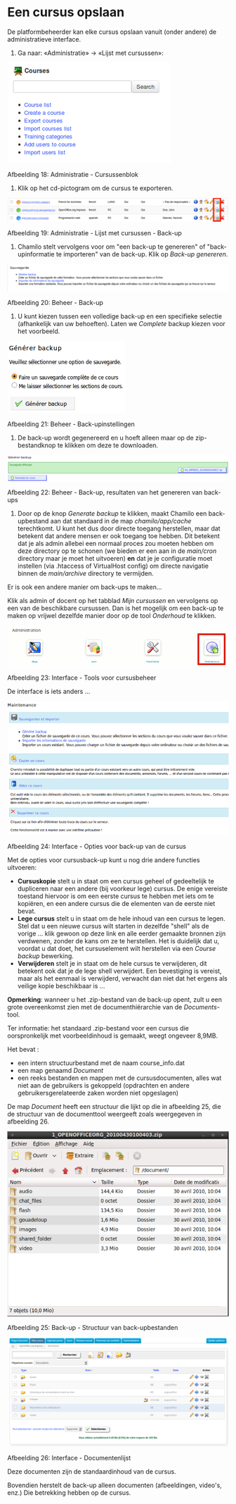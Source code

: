 # Een cursus opslaan

De platformbeheerder kan elke cursus opslaan vanuit \(onder andere\) de administratieve interface.

1. Ga naar: «Administratie» → «Lijst met cursussen»:

![](../../../.gitbook/assets/images13%20%281%29.png)

Afbeelding 18: Administratie - Cursussenblok

1. Klik op het cd-pictogram om de cursus te exporteren.

![](../../../.gitbook/assets/graficos33%20%281%29.png)

Afbeelding 19: Administratie - Lijst met cursussen - Back-up

1. Chamilo stelt vervolgens voor om "een back-up te genereren" of "back-upinformatie te importeren" van de back-up. Klik op _Back-up genereren_.

![](../../../.gitbook/assets/sauvegardecours_-backup.png)

Afbeelding 20: Beheer - Back-up

1. U kunt kiezen tussen een volledige back-up en een specifieke selectie \(afhankelijk van uw behoeften\). Laten we _Complete_ backup kiezen voor het voorbeeld.

![](../../../.gitbook/assets/sauvegardegenerer_-backup%20%281%29.png)

Afbeelding 21: Beheer - Back-upinstellingen

1. De back-up wordt gegenereerd en u hoeft alleen maar op de zip-bestandknop te klikken om deze te downloaden.

![](../../../.gitbook/assets/sauvegardebackup_-ok%20%281%29.png)

Afbeelding 22: Beheer - Back-up, resultaten van het genereren van back-ups

1. Door op de knop _Generate backup_ te klikken, maakt Chamilo een back-upbestand aan dat standaard in de map _chamilo/app/cache_ terechtkomt. U kunt het dus door directe toegang herstellen, maar dat betekent dat andere mensen er ook toegang toe hebben. Dit betekent dat je als admin allebei een normaal proces zou moeten hebben om deze directory op te schonen \(we bieden er een aan in de _main/cron_ directory maar je moet het uitvoeren\) **en** dat je je configuratie moet instellen \(via .htaccess of VirtualHost config\) om directe navigatie binnen de _main/archive_ directory te vermijden.

Er is ook een andere manier om back-ups te maken...

Klik als admin of docent op het tabblad _Mijn cursussen_ en vervolgens op een van de beschikbare cursussen. Dan is het mogelijk om een back-up te maken op vrijwel dezelfde manier door op de tool _Onderhoud_ te klikken.

![](../../../.gitbook/assets/administrationmaintenance.png)

Afbeelding 23: Interface - Tools voor cursusbeheer

De interface is iets anders ...

![](../../../.gitbook/assets/proprietemaintenance%20%281%29.png)

Afbeelding 24: Interface - Opties voor back-up van de cursus

Met de opties voor cursusback-up kunt u nog drie andere functies uitvoeren:

* **Cursuskopie** stelt u in staat om een cursus geheel of gedeeltelijk te dupliceren naar een andere \(bij voorkeur lege\) cursus. De enige vereiste toestand hiervoor is om een eerste cursus te hebben met iets om te kopiëren, en een andere cursus die de elementen van de eerste niet bevat.
* **Lege cursus** stelt u in staat om de hele inhoud van een cursus te legen. Stel dat u een nieuwe cursus wilt starten in dezelfde "shell" als de vorige ... klik gewoon op deze link en alle eerder gemaakte bronnen zijn verdwenen, zonder de kans om ze te herstellen. Het is duidelijk dat u, voordat u dat doet, het cursuselement wilt herstellen via een _Course backup_ bewerking.
* **Verwijderen** stelt je in staat om de hele cursus te verwijderen, dit betekent ook dat je de lege shell verwijdert. Een bevestiging is vereist, maar als het eenmaal is verwijderd, verwacht dan niet dat het ergens als veilige kopie beschikbaar is ...

**Opmerking**: wanneer u het .zip-bestand van de back-up opent, zult u een grote overeenkomst zien met de documenthiërarchie van de _Documents_-tool.

Ter informatie: het standaard .zip-bestand voor een cursus die oorspronkelijk met voorbeeldinhoud is gemaakt, weegt ongeveer 8,9MB.

Het bevat :

* een intern structuurbestand met de naam course\_info.dat
* een map genaamd _Document_
* een reeks bestanden en mappen met de cursusdocumenten, alles wat niet aan de gebruikers is gekoppeld \(opdrachten en andere gebruikersgerelateerde zaken worden niet opgeslagen\)

De map _Document_ heeft een structuur die lijkt op die in afbeelding 25, die de structuur van de documenttool weergeeft zoals weergegeven in afbeelding 26.

![](../../../.gitbook/assets/structuredoc%20%281%29.png)

Afbeelding 25: Back-up - Structuur van back-upbestanden

![](../../../.gitbook/assets/graficos34%20%281%29.png)

Afbeelding 26: Interface - Documentenlijst

Deze documenten zijn de standaardinhoud van de cursus.

Bovendien herstelt de back-up alleen documenten \(afbeeldingen, video's, enz.\) Die betrekking hebben op de cursus.

